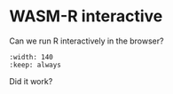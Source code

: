 # WASM-R interactive

Can we run R interactively in the browser?

```{ou-html5} resources/webr-repl-01.zip
:width: 140
:keep: always
```


Did it work?
